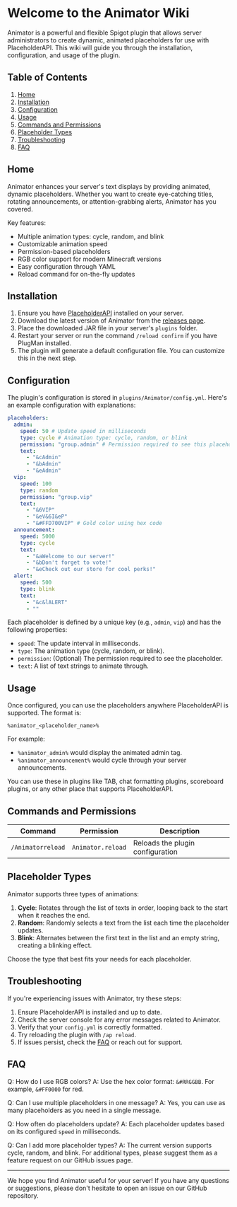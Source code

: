 # Welcome to the Animator Wiki

Animator is a powerful and flexible Spigot plugin that allows server administrators to create dynamic, animated placeholders for use with PlaceholderAPI. This wiki will guide you through the installation, configuration, and usage of the plugin.

## Table of Contents

1. [Home](Home)
2. [Installation](Installation)
3. [Configuration](Configuration)
4. [Usage](Usage)
5. [Commands and Permissions](Commands-and-Permissions)
6. [Placeholder Types](Placeholder-Types)
7. [Troubleshooting](Troubleshooting)
8. [FAQ](FAQ)


## Home

Animator enhances your server's text displays by providing animated, dynamic placeholders. Whether you want to create eye-catching titles, rotating announcements, or attention-grabbing alerts, Animator has you covered.

Key features:
- Multiple animation types: cycle, random, and blink
- Customizable animation speed
- Permission-based placeholders
- RGB color support for modern Minecraft versions
- Easy configuration through YAML
- Reload command for on-the-fly updates

## Installation

1. Ensure you have [PlaceholderAPI](https://www.spigotmc.org/resources/placeholderapi.6245/) installed on your server.
2. Download the latest version of Animator from the [releases page](https://github.com/YourUsername/Animator/releases).
3. Place the downloaded JAR file in your server's `plugins` folder.
4. Restart your server or run the command `/reload confirm` if you have PlugMan installed.
5. The plugin will generate a default configuration file. You can customize this in the next step.

## Configuration

The plugin's configuration is stored in `plugins/Animator/config.yml`. Here's an example configuration with explanations:

```yaml
placeholders:
  admin:
    speed: 50 # Update speed in milliseconds
    type: cycle # Animation type: cycle, random, or blink
    permission: "group.admin" # Permission required to see this placeholder
    text:
      - "&cAdmin"
      - "&bAdmin"
      - "&eAdmin"
  vip:
    speed: 100
    type: random
    permission: "group.vip"
    text:
      - "&6VIP"
      - "&eV&6I&eP"
      - "&#FFD700VIP" # Gold color using hex code
  announcement:
    speed: 5000
    type: cycle
    text:
      - "&aWelcome to our server!"
      - "&bDon't forget to vote!"
      - "&eCheck out our store for cool perks!"
  alert:
    speed: 500
    type: blink
    text:
      - "&c&lALERT"
      - ""
```

Each placeholder is defined by a unique key (e.g., `admin`, `vip`) and has the following properties:
- `speed`: The update interval in milliseconds.
- `type`: The animation type (cycle, random, or blink).
- `permission`: (Optional) The permission required to see the placeholder.
- `text`: A list of text strings to animate through.

## Usage

Once configured, you can use the placeholders anywhere PlaceholderAPI is supported. The format is:

```
%animator_<placeholder_name>%
```

For example:
- `%animator_admin%` would display the animated admin tag.
- `%animator_announcement%` would cycle through your server announcements.

You can use these in plugins like TAB, chat formatting plugins, scoreboard plugins, or any other place that supports PlaceholderAPI.

## Commands and Permissions

| Command | Permission | Description |
|---------|------------|-------------|
| `/Animatorreload` | `Animator.reload` | Reloads the plugin configuration |

## Placeholder Types

Animator supports three types of animations:

1. **Cycle**: Rotates through the list of texts in order, looping back to the start when it reaches the end.
2. **Random**: Randomly selects a text from the list each time the placeholder updates.
3. **Blink**: Alternates between the first text in the list and an empty string, creating a blinking effect.

Choose the type that best fits your needs for each placeholder.

## Troubleshooting

If you're experiencing issues with Animator, try these steps:

1. Ensure PlaceholderAPI is installed and up to date.
2. Check the server console for any error messages related to Animator.
3. Verify that your `config.yml` is correctly formatted.
4. Try reloading the plugin with `/ap reload`.
5. If issues persist, check the [FAQ](FAQ) or reach out for support.

## FAQ

Q: How do I use RGB colors?
A: Use the hex color format: `&#RRGGBB`. For example, `&#FF0000` for red.

Q: Can I use multiple placeholders in one message?
A: Yes, you can use as many placeholders as you need in a single message.

Q: How often do placeholders update?
A: Each placeholder updates based on its configured `speed` in milliseconds.

Q: Can I add more placeholder types?
A: The current version supports cycle, random, and blink. For additional types, please suggest them as a feature request on our GitHub issues page.

---

We hope you find Animator useful for your server! If you have any questions or suggestions, please don't hesitate to open an issue on our GitHub repository.
